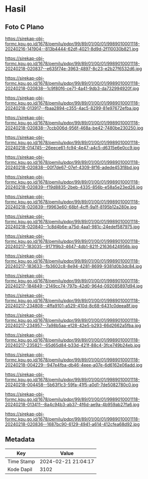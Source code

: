 # Hasil

## Foto C Plano

https://sirekap-obj-formc.kpu.go.id/1678/pemilu/pdpr/99/89/01/00/01/9989010001118-20240216-141904--813b4444-62df-4021-8d9d-2f110030b821.jpg

https://sirekap-obj-formc.kpu.go.id/1678/pemilu/pdpr/99/89/01/00/01/9989010001118-20240218-020837--e635f74e-3963-4897-8c23-e2b27f6532d6.jpg

https://sirekap-obj-formc.kpu.go.id/1678/pemilu/pdpr/99/89/01/00/01/9989010001118-20240218-020838--1c9f80f6-ce71-4a41-9db3-da732994920f.jpg

https://sirekap-obj-formc.kpu.go.id/1678/pemilu/pdpr/99/89/01/00/01/9989010001118-20240218-013917--fbaa2894-c355-4ac5-8299-81e97672efba.jpg

https://sirekap-obj-formc.kpu.go.id/1678/pemilu/pdpr/99/89/01/00/01/9989010001118-20240218-020838--7ccb006d-956f-468a-be42-7480be230250.jpg

https://sirekap-obj-formc.kpu.go.id/1678/pemilu/pdpr/99/89/01/00/01/9989010001118-20240218-014745--26eece61-fc94-4e47-a4c5-d6315e6e0cc9.jpg

https://sirekap-obj-formc.kpu.go.id/1678/pemilu/pdpr/99/89/01/00/01/9989010001118-20240218-020838--00f7de67-07ef-4309-8f16-adede453f8bd.jpg

https://sirekap-obj-formc.kpu.go.id/1678/pemilu/pdpr/99/89/01/00/01/9989010001118-20240218-020839--f19d8835-2beb-4335-856b-e58a5e23ed26.jpg

https://sirekap-obj-formc.kpu.go.id/1678/pemilu/pdpr/99/89/01/00/01/9989010001118-20240218-020839--f9963e60-68bf-4cff-9a1f-8195b12a280e.jpg

https://sirekap-obj-formc.kpu.go.id/1678/pemilu/pdpr/99/89/01/00/01/9989010001118-20240218-020840--1c8d4b6e-a75d-4aa1-981c-24edef587975.jpg

https://sirekap-obj-formc.kpu.go.id/1678/pemilu/pdpr/99/89/01/00/01/9989010001118-20240217-183035--9171f9b3-4647-4db1-821f-21636424956b.jpg

https://sirekap-obj-formc.kpu.go.id/1678/pemilu/pdpr/99/89/01/00/01/9989010001118-20240217-183633--fb3602c8-8e94-4281-8699-9381d0b3dc84.jpg

https://sirekap-obj-formc.kpu.go.id/1678/pemilu/pdpr/99/89/01/00/01/9989010001118-20240217-184849--2149cc74-797b-42d0-964d-092085897d94.jpg

https://sirekap-obj-formc.kpu.go.id/1678/pemilu/pdpr/99/89/01/00/01/9989010001118-20240217-234808--4ffa9101-a529-410d-8c68-6431c0deea8f.jpg

https://sirekap-obj-formc.kpu.go.id/1678/pemilu/pdpr/99/89/01/00/01/9989010001118-20240217-234957--7a98b5aa-e128-42e5-b293-66d2662a5fba.jpg

https://sirekap-obj-formc.kpu.go.id/1678/pemilu/pdpr/99/89/01/00/01/9989010001118-20240217-235821--65d65d84-b33d-421f-88c4-3fce749b24eb.jpg

https://sirekap-obj-formc.kpu.go.id/1678/pemilu/pdpr/99/89/01/00/01/9989010001118-20240218-004229--947e4fba-db46-4eee-a07e-6d6162e06add.jpg

https://sirekap-obj-formc.kpu.go.id/1678/pemilu/pdpr/99/89/01/00/01/9989010001118-20240218-004458--5b63f1c3-59fa-41f5-a0d1-7de5082780c0.jpg

https://sirekap-obj-formc.kpu.go.id/1678/pemilu/pdpr/99/89/01/00/01/9989010001118-20240218-013411--8a4c94b3-ab37-4f6d-ae9a-4b959ab27fa6.jpg

https://sirekap-obj-formc.kpu.go.id/1678/pemilu/pdpr/99/89/01/00/01/9989010001118-20240218-020836--1687bc90-6129-4941-a614-412cfea68d92.jpg


## Metadata

| Key        | Value               |
| ---------- | ------------------- |
| Time Stamp | 2024-02-21 21:04:17 |
| Kode Dapil | 3102                |



